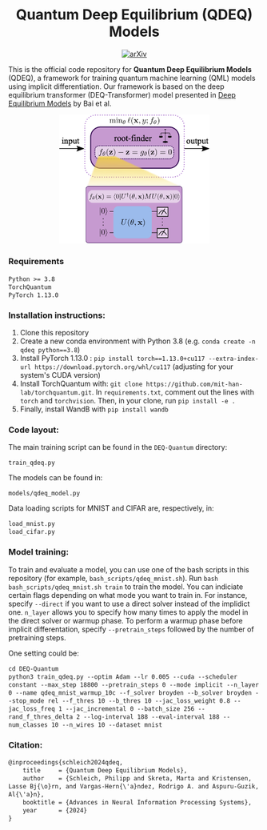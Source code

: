 <h1 align="center">Quantum Deep Equilibrium (QDEQ) Models</h1>

 <p align="center">
 <a href=""><img src="https://img.shields.io/badge/Arxiv-coming_soon!-red?style=for-the-badge&logo=Arxiv" alt="arXiv"/></a>
</p>


This is the official code repository for **Quantum Deep Equilibrium Models** (QDEQ), a framework for training quantum machine learning (QML) models using implicit differentiation. Our framework is based on the deep equilibrium transformer (DEQ-Transformer) model presented in [Deep Equilibrium Models](https://arxiv.org/abs/1909.01377) by Bai et al.

 <p align="center">
<img src="images/qdeq.png" alt="drawing" style="width:300px;"/>
</p>


### Requirements
```
Python >= 3.8
TorchQuantum
PyTorch 1.13.0
```


### Installation instructions:
1.  Clone this repository
2. Create a new conda environment with Python 3.8 (e.g. `conda create -n qdeq python==3.8`)
3. Install PyTorch 1.13.0 :
  `pip install torch==1.13.0+cu117 --extra-index-url https://download.pytorch.org/whl/cu117` (adjusting for your system's CUDA version)
4. Install TorchQuantum with: `git clone https://github.com/mit-han-lab/torchquantum.git`. In `requirements.txt`, comment out the lines with `torch` and `torchvision`. Then, in your clone, run `pip install -e .`
5. Finally, install WandB with `pip install wandb`


### Code layout:
The main training script can be found in the `DEQ-Quantum` directory:
```
train_qdeq.py
```
The models can be found in:

```
models/qdeq_model.py
```

Data loading scripts for MNIST and CIFAR are, respectively, in:

```
load_mnist.py
load_cifar.py
```

### Model training:
To train and evaluate a model, you can use one of the bash scripts in this repository (for example, `bash_scripts/qdeq_mnist.sh`). Run `bash bash_scripts/qdeq_mnist.sh train` to train the model. You can indiciate certain flags depending on what mode you want to train in. For instance, specify `--direct` if you want to use a direct solver instead of the implidict one. `n_layer` allows you to specify how many times to apply the model in the direct solver or warmup phase. To perform a warmup phase before implicit differentation, specify `--pretrain_steps` followed by the number of pretraining steps.

One setting could be:

```
cd DEQ-Quantum
python3 train_qdeq.py --optim Adam --lr 0.005 --cuda --scheduler constant --max_step 18800 --pretrain_steps 0 --mode implicit --n_layer 0 --name qdeq_mnist_warmup_10c --f_solver broyden --b_solver broyden --stop_mode rel --f_thres 10 --b_thres 10 --jac_loss_weight 0.8 --jac_loss_freq 1 --jac_incremental 0 --batch_size 256 --rand_f_thres_delta 2 --log-interval 188 --eval-interval 188 --num_classes 10 --n_wires 10 --dataset mnist
```

### Citation:
```
@inproceedings{schleich2024qdeq,
    title     = {Quantum Deep Equilibrium Models},
    author    = {Schleich, Philipp and Skreta, Marta and Kristensen, Lasse Bj{\o}rn, and Vargas-Hern{\'a}ndez, Rodrigo A. and Aspuru-Guzik, Al{\'a}n},
    booktitle = {Advances in Neural Information Processing Systems},
    year      = {2024}
}
```
